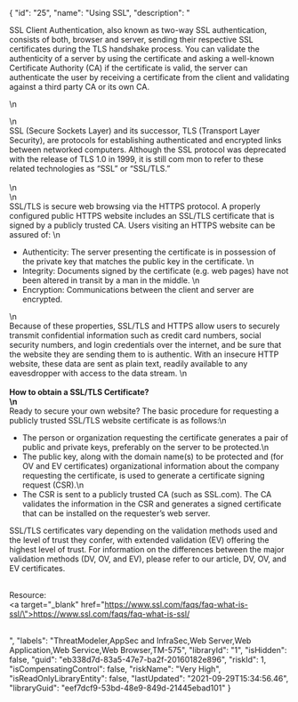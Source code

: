{
  "id": "25",
  "name": "Using SSL",
  "description": "<p>SSL Client Authentication, also known as two-way SSL authentication, consists of both, browser and server, sending their respective SSL certificates during the TLS handshake process. You can validate the authenticity of a server by using the certificate and asking a well-known Certificate Authority (CA) if the certificate is valid, the server can authenticate the user by receiving a certificate from the client and validating against a third party CA or its own CA.</p><p>\n<div>\n</div><div>SSL (Secure Sockets Layer) and its successor, TLS (Transport Layer Security), are protocols for establishing authenticated and encrypted links between networked computers. Although the SSL protocol was deprecated with the release of TLS 1.0 in 1999, it is still com        mon to refer to these related technologies as “SSL” or “SSL/TLS.”</div><div><br /></div><div> \n</div><div>\n</div><div>SSL/TLS is secure web browsing via the HTTPS protocol. A properly configured public HTTPS website includes an SSL/TLS certificate that is signed by a publicly trusted CA. Users visiting an HTTPS website can be assured of: \n</div><ul><li>Authenticity: The server presenting the certificate is in possession of the private key that matches the public key in the certificate. \n</li><li>Integrity: Documents signed by the certificate (e.g. web pages) have not been altered in transit by a man in the middle. \n</li><li>Encryption: Communications between the client and server are encrypted.</li></ul><div>\n</div><div>Because of these properties, SSL/TLS and HTTPS allow users to securely transmit confidential information such as credit card numbers, social security numbers, and login credentials over the internet, and be sure that the website they are sending them to is authentic. With an insecure HTTP website, these data are sent as plain text, readily available to any eavesdropper with access to the data stream.  \n</div><div><br /></div><div><b>How to obtain a SSL/TLS Certificate?</b></div><div><b>\n</b></div><div>Ready to secure your own website? The basic procedure for requesting a publicly trusted SSL/TLS website certificate is as follows:\n</div><ul><li>The person or organization requesting the certificate generates a pair of public and private keys, preferably on the server to be protected.\n</li><li>The public key, along with the domain name(s) to be protected and (for OV and EV certificates) organizational information about the company requesting the certificate, is used to generate a certificate signing request (CSR).\n</li><li>The CSR is sent to a publicly trusted CA (such as SSL.com). The CA validates the information in the CSR and generates a signed certificate that can be installed on the requester’s web server.</li></ul><p>SSL/TLS certificates vary depending on the validation methods used and the level of trust they confer, with extended validation (EV) offering the highest level of trust. For information on the differences between the major validation methods (DV, OV, and EV), please refer to our article, DV, OV, and EV certificates. <br /></p><div><br /></div><div>Resource:</div><div><a target=\"_blank\" href=\"https://www.ssl.com/faqs/faq-what-is-ssl/\">https://www.ssl.com/faqs/faq-what-is-ssl/</a></div><div><br /></div></p>",
  "labels": "ThreatModeler,AppSec and InfraSec,Web Server,Web Application,Web Service,Web Browser,TM-575",
  "libraryId": "1",
  "isHidden": false,
  "guid": "eb338d7d-83a5-47e7-ba2f-20160182e896",
  "riskId": 1,
  "isCompensatingControl": false,
  "riskName": "Very High",
  "isReadOnlyLibraryEntity": false,
  "lastUpdated": "2021-09-29T15:34:56.46",
  "libraryGuid": "eef7dcf9-53bd-48e9-849d-21445ebad101"
}